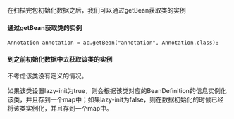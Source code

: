 在扫描完包初始化数据之后，我们可以通过getBean获取类的实例

#### 通过getBean获取类的实例
```
Annotation annotation = ac.getBean("annotation", Annotation.class);
```

#### 到之前初始化数据中去获取该类的实例
不考虑该类没有定义的情况。

如果该类设置lazy-init为true，则会根据该类对应的BeanDefinition的信息实例化该类，并且存到一个map中；如果lazy-init为false，则在数据初始化的时候已经将该类实例化，并且存到一个map中。
